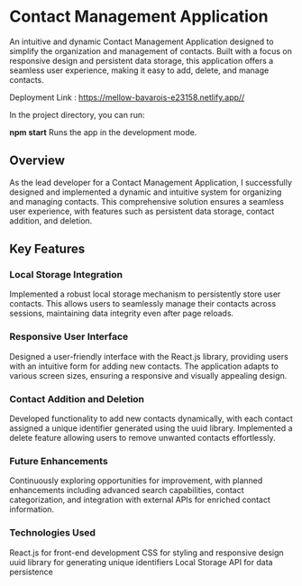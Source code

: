 # Contact Management Application

An intuitive and dynamic Contact Management Application designed to simplify the organization and management of contacts. Built with a focus on responsive design and persistent data storage, this application offers a seamless user experience, making it easy to add, delete, and manage contacts.

Deployment Link : https://mellow-bavarois-e23158.netlify.app//

In the project directory, you can run:

**npm start**
Runs the app in the development mode.

## Overview

As the lead developer for a Contact Management Application, I successfully designed and implemented a dynamic and intuitive system for organizing and managing contacts. This comprehensive solution ensures a seamless user experience, with features such as persistent data storage, contact addition, and deletion.

## Key Features
### Local Storage Integration
Implemented a robust local storage mechanism to persistently store user contacts. This allows users to seamlessly manage their contacts across sessions, maintaining data integrity even after page reloads.


### Responsive User Interface
Designed a user-friendly interface with the React.js library, providing users with an intuitive form for adding new contacts. The application adapts to various screen sizes, ensuring a responsive and visually appealing design.



### Contact Addition and Deletion
Developed functionality to add new contacts dynamically, with each contact assigned a unique identifier generated using the uuid library. Implemented a delete feature allowing users to remove unwanted contacts effortlessly.



### Future Enhancements
Continuously exploring opportunities for improvement, with planned enhancements including advanced search capabilities, contact categorization, and integration with external APIs for enriched contact information.

### Technologies Used
React.js for front-end development
CSS for styling and responsive design
uuid library for generating unique identifiers
Local Storage API for data persistence
